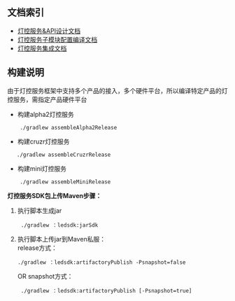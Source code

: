 ## 文档索引

* [灯控服务&API设计文档](https://10.10.1.34/Rose/rosa_packages_services_LightService/blob/develop/%E7%81%AF%E6%8E%A7%E6%9C%8D%E5%8A%A1&API%E8%AE%BE%E8%AE%A1%E6%96%87%E6%A1%A3.md)
* [灯控服务子模块配置编译文档](https://10.10.1.34/Rose/rosa_packages_services_LightService/blob/develop/%E7%81%AF%E6%8E%A7%E6%9C%8D%E5%8A%A1%E5%85%B7%E4%BD%93%E4%BA%A7%E5%93%81%E6%A8%A1%E5%9D%97%E9%85%8D%E7%BD%AE%E7%BC%96%E8%AF%91%E6%96%87%E6%A1%A3.md)
* [灯控服务集成文档](https://10.10.1.34/Rose/rosa_packages_services_LightService/blob/develop/%E7%81%AF%E6%8E%A7%E6%9C%8D%E5%8A%A1%E9%9B%86%E6%88%90%E6%96%87%E6%A1%A3.md)

## 构建说明

由于灯控服务框架中支持多个产品的接入，多个硬件平台，所以编译特定产品的灯控服务，需指定产品硬件平台

* 构建alpha2灯控服务

```
    ./gradlew assembleAlpha2Release
```

* 构建cruzr灯控服务

```
   ./gradlew assembleCruzrRelease
```

* 构建mini灯控服务

```
    ./gradlew assembleMiniRelease
```

 **灯控服务SDK包上传Maven步骤：**  
1. 执行脚本生成jar  
   ```
    ./gradlew ：ledsdk:jarSdk
   ```  
2. 执行脚本上传jar到Maven私服：  
   release方式：  
    ```
    ./gradlew ：ledsdk:artifactoryPublish -Psnapshot=false
   ```  
   OR snapshot方式：  
   ```
    ./gradlew ：ledsdk:artifactoryPublish [-Psnapshot=true]
   ```
